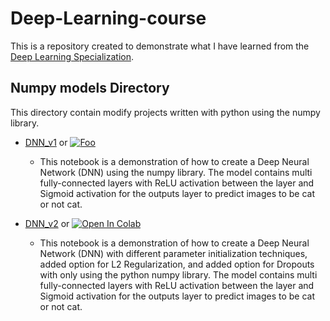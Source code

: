 # Deep-Learning-course
This is a repository created to demonstrate what I have learned from the [Deep Learning Specialization](https://www.coursera.org/specializations/deep-learning).

## Numpy models Directory

This directory contain modify projects written with python using the numpy library.

- [DNN_v1](https://github.com/zhx281/Deep-Learning-course/blob/master/numpy_models/DNN_v1.ipynb) or [![Foo](https://colab.research.google.com/assets/colab-badge.svg)](https://colab.research.google.com/github/zhx281/Deep-Learning-course/blob/master/numpy_models/DNN_v1.ipynb)
  	- This notebook is a demonstration of how to create a Deep Neural Network (DNN) using the numpy library. The model contains multi fully-connected layers with ReLU activation between the layer and Sigmoid activation for the outputs layer to predict images to be cat or not cat.  

- [DNN_v2](https://github.com/zhx281/Deep-Learning-course/blob/master/numpy_models/DNN_v2.ipynb) or <a href="https://colab.research.google.com/github/zhx281/Deep-Learning-course/blob/master/numpy_models/DNN_v2.ipynb">
  <img src="https://colab.research.google.com/assets/colab-badge.svg" alt="Open In Colab"/></a>
  	- This notebook is a demonstration of how to create a Deep Neural Network (DNN) with different parameter initialization techniques, added option for L2 Regularization, and added option for Dropouts with only using the python numpy library. The model contains multi fully-connected layers with ReLU activation between the layer and Sigmoid activation for the outputs layer to predict images to be cat or not cat. 
